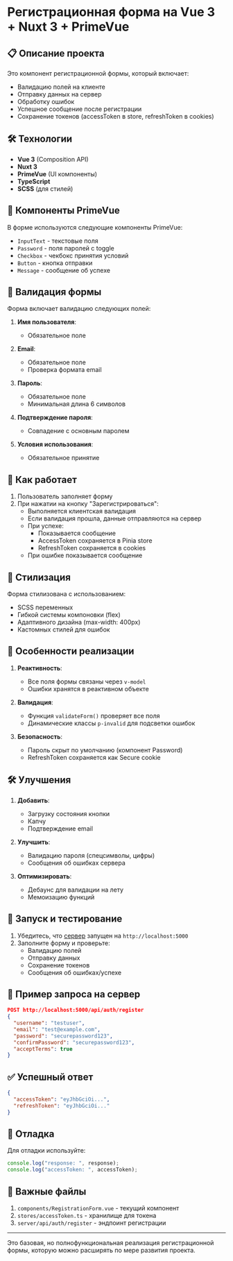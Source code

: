 # Регистрационная форма на Vue 3 + Nuxt 3 + PrimeVue

## 📋 Описание проекта

Это компонент регистрационной формы, который включает:
- Валидацию полей на клиенте
- Отправку данных на сервер
- Обработку ошибок
- Успешное сообщение после регистрации
- Сохранение токенов (accessToken в store, refreshToken в cookies)

## 🛠 Технологии

- **Vue 3** (Composition API)
- **Nuxt 3**
- **PrimeVue** (UI компоненты)
- **TypeScript**
- **SCSS** (для стилей)

## 🎨 Компоненты PrimeVue

В форме используются следующие компоненты PrimeVue:
- `InputText` - текстовые поля
- `Password` - поля паролей с toggle
- `Checkbox` - чекбокс принятия условий
- `Button` - кнопка отправки
- `Message` - сообщение об успехе

## 🔐 Валидация формы

Форма включает валидацию следующих полей:

1. **Имя пользователя**:
   - Обязательное поле

2. **Email**:
   - Обязательное поле
   - Проверка формата email

3. **Пароль**:
   - Обязательное поле
   - Минимальная длина 6 символов

4. **Подтверждение пароля**:
   - Совпадение с основным паролем

5. **Условия использования**:
   - Обязательное принятие

## 🚀 Как работает

1. Пользователь заполняет форму
2. При нажатии на кнопку "Зарегистрироваться":
   - Выполняется клиентская валидация
   - Если валидация прошла, данные отправляются на сервер
   - При успехе:
     - Показывается сообщение
     - AccessToken сохраняется в Pinia store
     - RefreshToken сохраняется в cookies
   - При ошибке показывается сообщение

## 🎨 Стилизация

Форма стилизована с использованием:
- SCSS переменных
- Гибкой системы компоновки (flex)
- Адаптивного дизайна (max-width: 400px)
- Кастомных стилей для ошибок

## 📌 Особенности реализации

1. **Реактивность**:
   - Все поля формы связаны через `v-model`
   - Ошибки хранятся в реактивном объекте

2. **Валидация**:
   - Функция `validateForm()` проверяет все поля
   - Динамические классы `p-invalid` для подсветки ошибок

3. **Безопасность**:
   - Пароль скрыт по умолчанию (компонент Password)
   - RefreshToken сохраняется как Secure cookie

## 🛠 Улучшения

1. **Добавить**:
   - Загрузку состояния кнопки
   - Капчу
   - Подтверждение email

2. **Улучшить**:
   - Валидацию пароля (спецсимволы, цифры)
   - Сообщения об ошибках сервера

3. **Оптимизировать**:
   - Дебаунс для валидации на лету
   - Мемоизацию функций

## 🚀 Запуск и тестирование

1. Убедитесь, что [сервер](https://github.com/grmnche/auth-server) запущен на `http://localhost:5000`
2. Заполните форму и проверьте:
   - Валидацию полей
   - Отправку данных
   - Сохранение токенов
   - Сообщения об ошибках/успехе

## 📝 Пример запроса на сервер

```json
POST http://localhost:5000/api/auth/register
{
  "username": "testuser",
  "email": "test@example.com",
  "password": "securepassword123",
  "confirmPassword": "securepassword123",
  "acceptTerms": true
}
```

## ✅ Успешный ответ

```json
{
  "accessToken": "eyJhbGciOi...",
  "refreshToken": "eyJhbGciOi..."
}
```

## 🐛 Отладка

Для отладки используйте:
```javascript
console.log("response: ", response);
console.log("accessToken: ", accessToken);
```

## 📌 Важные файлы

1. `components/RegistrationForm.vue` - текущий компонент
2. `stores/accessToken.ts` - хранилище для токена
3. `server/api/auth/register` - эндпоинт регистрации

---

Это базовая, но полнофункциональная реализация регистрационной формы, которую можно расширять по мере развития проекта.
